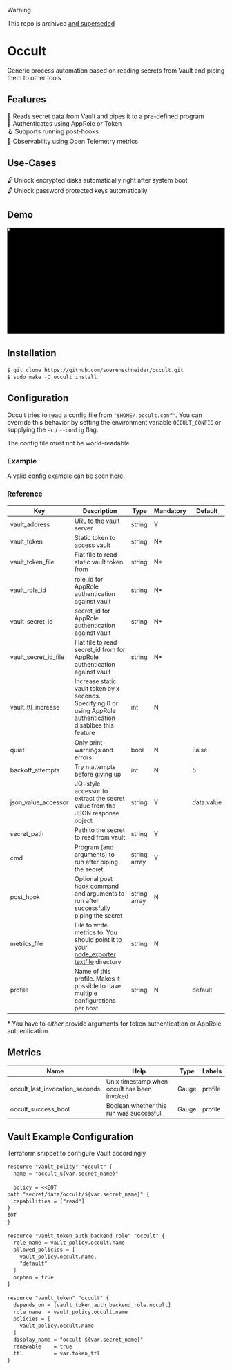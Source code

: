 > [!WARNING]  
> This repo is archived [and superseded](https://github.com/soerenschneider/occult)

# Occult
Generic process automation based on reading secrets from Vault and piping them to other tools

## Features

🔐 Reads secret data from Vault and pipes it to a pre-defined program<br/>
🛂 Authenticates using AppRole or Token<br/>
🪝 Supports running post-hooks<br/>
🔭 Observability using Open Telemetry metrics<br/>

## Use-Cases

🔓 Unlock encrypted disks automatically right after system boot<br/>
🔓 Unlock password protected keys automatically<br/>

## Demo
![demo](demo.gif)

## Installation

```shell
$ git clone https://github.com/soerenschneider/occult.git
$ sudo make -C occult install
```

## Configuration
Occult tries to read a config file from `"$HOME/.occult.conf"`. You can override this behavior by setting the environment variable `OCCULT_CONFIG` or supplying the `-c` / `--config` flag.

The config file must not be world-readable.

### Example
A valid config example can be seen [here](contrib/test.json).

### Reference
| Key                  | Description                                                                                                                                      | Type         | Mandatory | Default    |
|----------------------|--------------------------------------------------------------------------------------------------------------------------------------------------|--------------|-----------|------------|
| vault_address        | URL to the vault server                                                                                                                          | string       | Y         |            |
| vault_token          | Static token to access vault                                                                                                                     | string       | N*        |            |
| vault_token_file     | Flat file to read static vault token from                                                                                                        | string       | N*        |            |
| vault_role_id        | role_id for AppRole authentication against vault                                                                                                 | string       | N*        |            |
| vault_secret_id      | secret_id for AppRole authentication against vault                                                                                               | string       | N*        |            |
| vault_secret_id_file | Flat file to read secret_id from for AppRole authentication against vault                                                                        | string       | N*        |            |
| vault_ttl_increase   | Increase static vault token by x seconds. Specifying 0 or using AppRole authentication disablbes this feature                                    | int          | N         |            |
| quiet                | Only print warnings and errors                                                                                                                   | bool         | N         | False      |
| backoff_attempts     | Try n attempts before giving up                                                                                                                  | int          | N         | 5          |
| json_value_accessor  | JQ-style accessor to extract the secret value from the JSON response object                                                                      | string       | Y         | data.value |
| secret_path          | Path to the secret to read from vault                                                                                                            | string       | Y         |            |
| cmd                  | Program (and arguments) to run after piping the secret                                                                                           | string array | Y         |            |
| post_hook            | Optional post hook command and arguments to run after successfully piping the secret                                                             | string array | N         |            |
| metrics_file         | File to write metrics to. You should point it to your [node_exporter textfile](https://github.com/prometheus/node_exporter#collectors) directory | string       | N         |            |
| profile              | Name of this profile. Makes it possible to have multiple configurations per host                                                                 | string       | N         | default    |

&ast; You have to *either* provide arguments for token authentication or AppRole authentication

## Metrics

| Name                           | Help                                        | Type  | Labels  |
|--------------------------------|---------------------------------------------|-------|---------|
| occult_last_invocation_seconds | Unix timestamp when occult has been invoked | Gauge | profile |
| occult_success_bool            | Boolean whether this run was successful     | Gauge | profile |

## Vault Example Configuration

Terraform snippet to configure Vault accordingly

```hcl
resource "vault_policy" "occult" {
  name = "occult_${var.secret_name}"

  policy = <<EOT
path "secret/data/occult/${var.secret_name}" {
  capabilities = ["read"]
}
EOT
}

resource "vault_token_auth_backend_role" "occult" {
  role_name = vault_policy.occult.name
  allowed_policies = [
    vault_policy.occult.name,
    "default"
  ]
  orphan = true
}

resource "vault_token" "occult" {
  depends_on = [vault_token_auth_backend_role.occult]
  role_name  = vault_policy.occult.name
  policies = [
    vault_policy.occult.name
  ]
  display_name = "occult-${var.secret_name}"
  renewable    = true
  ttl          = var.token_ttl
}
```
